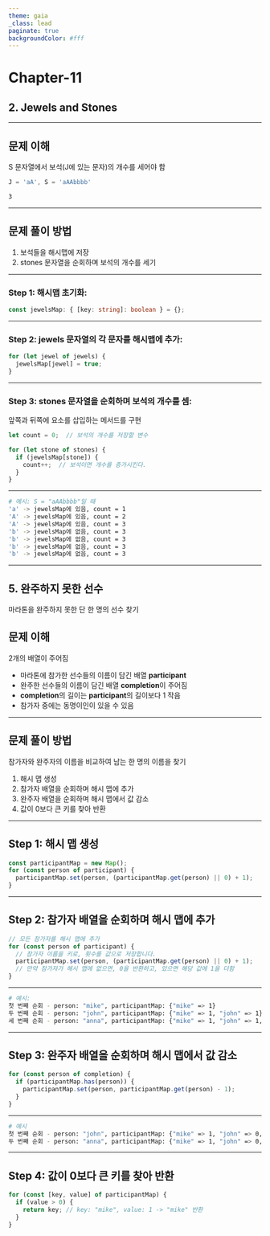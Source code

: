 ```yaml
---
theme: gaia
_class: lead
paginate: true
backgroundColor: #fff
---
```



# **Chapter-11**

## 2. Jewels and Stones

---

## 문제 이해
S 문자열에서 보석(J에 있는 문자)의 개수를 세어야 함

```ts
J = 'aA', S = 'aAAbbbb'
```

```bash
3
```

---


## 문제 풀이 방법
1. 보석들을 해시맵에 저장
2. stones 문자열을 순회하며 보석의 개수를 세기

---

### Step 1: 해시맵 초기화:

```ts
const jewelsMap: { [key: string]: boolean } = {};
```

---

### Step 2: jewels 문자열의 각 문자를 해시맵에 추가:

```ts
for (let jewel of jewels) {
  jewelsMap[jewel] = true;
}
```

---

### Step 3: stones 문자열을 순회하며 보석의 개수를 셈:
앞쪽과 뒤쪽에 요소를 삽입하는 메서드를 구현

```ts
let count = 0;  // 보석의 개수를 저장할 변수

for (let stone of stones) {
  if (jewelsMap[stone]) {
    count++;  // 보석이면 개수를 증가시킨다.
  }
}
```

---

```bash
# 예시: S = "aAAbbbb"일 때
'a' -> jewelsMap에 있음, count = 1
'A' -> jewelsMap에 있음, count = 2
'A' -> jewelsMap에 있음, count = 3
'b' -> jewelsMap에 없음, count = 3
'b' -> jewelsMap에 없음, count = 3
'b' -> jewelsMap에 없음, count = 3
'b' -> jewelsMap에 없음, count = 3
```

---


## 5. 완주하지 못한 선수
마라톤을 완주하지 못한 단 한 명의 선수 찾기

## 문제 이해
2개의 배열이 주어짐

- 마라톤에 참가한 선수들의 이름이 담긴 배열 **participant**
- 완주한 선수들의 이름이 담긴 배열 **completion**이 주어짐
- **completion**의 길이는 **participant**의 길이보다 1 작음
- 참가자 중에는 동명이인이 있을 수 있음

---

## 문제 풀이 방법
참가자와 완주자의 이름을 비교하여 남는 한 명의 이름을 찾기

1. 해시 맵 생성
1. 참가자 배열을 순회하며 해시 맵에 추가
1. 완주자 배열을 순회하며 해시 맵에서 값 감소
1. 값이 0보다 큰 키를 찾아 반환

---

## Step 1: 해시 맵 생성

```js
const participantMap = new Map();
for (const person of participant) {
  participantMap.set(person, (participantMap.get(person) || 0) + 1);
}
```

---

## Step 2: 참가자 배열을 순회하며 해시 맵에 추가

```js
// 모든 참가자를 해시 맵에 추가
for (const person of participant) {
  // 참가자 이름을 키로, 횟수를 값으로 저장합니다.
  participantMap.set(person, (participantMap.get(person) || 0) + 1);
  // 만약 참가자가 해시 맵에 없으면, 0을 반환하고, 있으면 해당 값에 1을 더함
}
```

---

```bash
# 예시:
첫 번째 순회 - person: "mike", participantMap: {"mike" => 1}
두 번째 순회 - person: "john", participantMap: {"mike" => 1, "john" => 1}
세 번째 순회 - person: "anna", participantMap: {"mike" => 1, "john" => 1, "anna" => 1}
```

---

## Step 3: 완주자 배열을 순회하며 해시 맵에서 값 감소

```js
for (const person of completion) {
  if (participantMap.has(person)) {
    participantMap.set(person, participantMap.get(person) - 1);
  }
}
```

---

```bash
# 예시
첫 번째 순회 - person: "john", participantMap: {"mike" => 1, "john" => 0, "anna" => 1}
두 번째 순회 - person: "anna", participantMap: {"mike" => 1, "john" => 0, "anna" => 0}
```

---

## Step 4: 값이 0보다 큰 키를 찾아 반환

```js
for (const [key, value] of participantMap) {
  if (value > 0) {
    return key; // key: "mike", value: 1 -> "mike" 반환
  }
}
```



